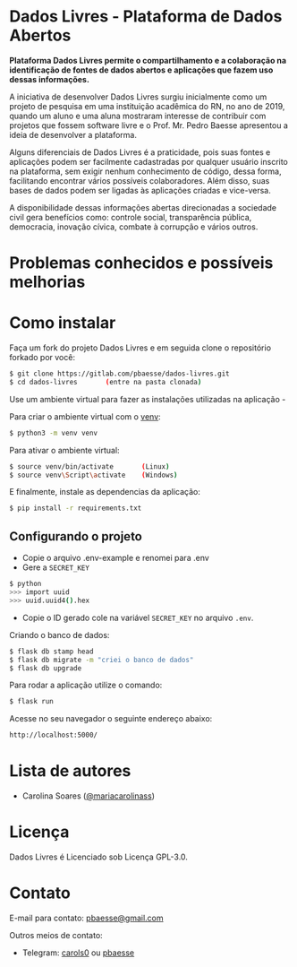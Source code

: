 # Dados Livres - Plataforma de Dados Abertos

**Plataforma Dados Livres permite o compartilhamento e a colaboração na
identificação de fontes de dados abertos e aplicações que fazem uso dessas
informações.**

A iniciativa de desenvolver Dados Livres surgiu inicialmente como um projeto
de pesquisa em uma instituição acadêmica do RN, no ano de 2019, quando um aluno
e uma aluna mostraram interesse de contribuir com projetos que fossem software
livre e o Prof. Mr. Pedro Baesse apresentou a ideia de desenvolver a plataforma.

Alguns diferenciais de Dados Livres é a praticidade, pois suas fontes e
aplicações podem ser facilmente cadastradas por qualquer usuário inscrito na
plataforma, sem exigir nenhum conhecimento de código, dessa forma, facilitando
encontrar vários possíveis colaboradores. Além disso, suas bases de dados podem
ser ligadas às aplicações criadas e vice-versa.

A disponibilidade dessas informações abertas direcionadas a sociedade civil gera
benefícios como: controle social, transparência pública, democracia, inovação
cívica, combate à corrupção e vários outros.

# Problemas conhecidos e possíveis melhorias

# Como instalar

Faça um fork do projeto Dados Livres e em seguida clone o repositório forkado
por você:

```sh
$ git clone https://gitlab.com/pbaesse/dados-livres.git
$ cd dados-livres       (entre na pasta clonada)
```

Use um ambiente virtual para fazer as instalações utilizadas na aplicação -

Para criar o ambiente virtual com o [venv](https://docs.python.org/pt-br/dev/library/venv.html):

```sh
$ python3 -m venv venv
```

Para ativar o ambiente virtual:

```sh
$ source venv/bin/activate       (Linux)
$ source venv\Script\activate    (Windows)
```

E finalmente, instale as dependencias da aplicação:

```sh
$ pip install -r requirements.txt
```
## Configurando o projeto
- Copie o arquivo .env-example e renomei para .env
- Gere a `SECRET_KEY`

```sh
$ python
>>> import uuid
>>> uuid.uuid4().hex
```
- Copie o ID gerado cole na variável `SECRET_KEY`
no arquivo `.env`.


Criando o banco de dados:

```sh
$ flask db stamp head
$ flask db migrate -m "criei o banco de dados"
$ flask db upgrade
```

Para rodar a aplicação utilize o comando:

```sh
$ flask run
```

Acesse no seu navegador o seguinte endereço abaixo:

```sh
http://localhost:5000/
```

# Lista de autores

- Carolina Soares ([@mariacarolinass](https://gitlab.com/mariacarolinass))

# Licença

Dados Livres é Licenciado sob Licença GPL-3.0.

# Contato

E-mail para contato: pbaesse@gmail.com

Outros meios de contato:

- Telegram: [carols0](https://t.me/carols0) ou [pbaesse](https://t.me/pbaesse)
